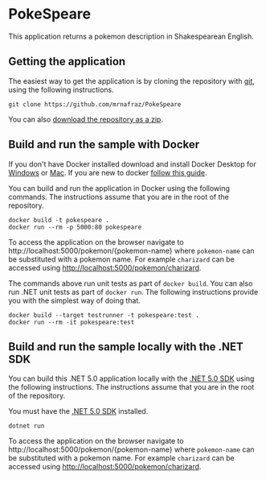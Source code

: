 # PokeSpeare

This application returns a pokemon description in Shakespearean English.

## Getting the application

The easiest way to get the application is by cloning the repository with [git](https://git-scm.com/downloads), using the following instructions.

```console
git clone https://github.com/mrnafraz/PokeSpeare
```

You can also [download the repository as a zip](https://github.com/mrnafraz/PokeSpeare/archive/master.zip).

## Build and run the sample with Docker

If you don't have Docker installed download and install Docker Desktop for [Windows](https://docs.docker.com/docker-for-windows/install/) or [Mac](https://docs.docker.com/docker-for-mac/install/).
If you are new to docker [follow this guide](https://docs.docker.com/get-started/).

You can build and run the application in Docker using the following commands. The instructions assume that you are in the root of the repository.

```console
docker build -t pokespeare .
docker run --rm -p 5000:80 pokespeare
```

To access the application on the browser navigate to http://localhost:5000/pokemon/{pokemon-name} where `pokemon-name` can be substituted with a pokemon name. For example  `charizard` can be accessed using [http://localhost:5000/pokemon/charizard](http://localhost:5000/pokemon/charizard).

The commands above run unit tests as part of `docker build`. You can also run .NET unit tests as part of `docker run`. The following instructions provide you with the simplest way of doing that.

```console
docker build --target testrunner -t pokespeare:test .
docker run --rm -it pokespeare:test
```

## Build and run the sample locally with the .NET SDK

You can build this .NET 5.0 application locally with the [.NET 5.0 SDK](https://dotnet.microsoft.com/download/dotnet/5.0) using the following instructions. The instructions assume that you are in the root of the repository.

You must have the [.NET 5.0 SDK](https://dotnet.microsoft.com/download/dotnet/5.0) installed.

```console
dotnet run
```

To access the application on the browser navigate to http://localhost:5000/pokemon/{pokemon-name} where `pokemon-name` can be substituted with a pokemon name. For example  `charizard` can be accessed using [http://localhost:5000/pokemon/charizard](http://localhost:5000/pokemon/charizard).
